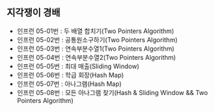 ## 지각쟁이 경배

- 인프런 05-01번 : 두 배열 합치기(Two Pointers Algorithm)
- 인프런 05-02번 : 공통원소구하기(Two Pointers Algorithm)
- 인프런 05-03번 : 연속부분수열1(Two Pointers Algorithm)
- 인프런 05-04번 : 연속부분수열2(Two Pointers Algorithm)
- 인프런 05-05번 : 최대 매출(Sliding Window)
- 인프런 05-06번 : 학급 회장(Hash Map)
- 인프런 05-07번 : 아나그램(Hash Map)
- 인프런 05-08번 : 모든 아나그램 찾기(Hash & Sliding Window && Two Pointers Algorithm)
